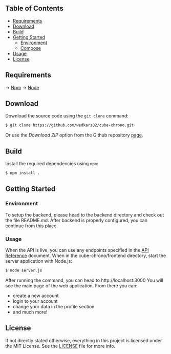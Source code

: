 ## Table of Contents

* [Requirements](#requirements)
* [Download](#download)
* [Build](#build)
* [Getting Started](#getting-started)
  * [Environment](#environment)
  * [Compose](#compose)
* [Usage](#usage)
* [License](#license)

## Requirements

→ [Npm](https://www.npmjs.com/)
→ [Node](https://nodejs.org/)

## Download

Download the source code using the ```git clone``` command:

```bash
$ git clone https://github.com/wedkarz02/cube-chrono.git
```

Or use the *Download ZIP* option from the Github repository [page](https://github.com/wedkarz02/cube-chrono.git).

## Build

Install the required dependencies using `npm`:

```bash
$ npm install .
```

## Getting Started

### Environment

To setup the backend, please head to the backend directory and check out the file README.md. After backend is properly configured, you can continue from this place. 

### Usage

When the API is live, you can use any endpoints specified in the [API Reference](https://github.com/wedkarz02/cube-chrono/blob/main/doc/api-documentation.md) document.
When in the cube-chrono/frontend directory, start the server application with Node.js:

```bash
$ node server.js
```
After running the command, you can head to http://localhost:3000
You will see the main page of the web application. From there you can:
- create a new account
- login to your account
- change your data in the profile section
- and much more!

## License

If not directly stated otherwise, everything in this project is licensed under the MIT License. See the [LICENSE](https://github.com/wedkarz02/cube-chrono/blob/main/LICENSE) file for more info.


